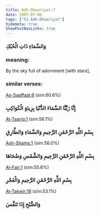 ```yaml
---
title: Adh-Dhaariyat:7
date: 2007-07-06
tags: ["51.Adh-Dhaariyat"]
hidemeta: true 
ShowPostNavLinks: true 
---
```

### وَالسَّمَاءِ ذَاتِ الْحُبُكِ
### meaning: 
By the sky full of adornment [with stars],
### similar verses: 

[As-Saaffaat:6](/37/6) (sim:60.6%)

### إِنَّا زَيَّنَّا السَّمَاءَ الدُّنْيَا بِزِينَةٍ الْكَوَاكِبِ

[At-Taariq:1](/86/1) (sim:56.1%)

### بِسْمِ اللَّهِ الرَّحْمَٰنِ الرَّحِيمِ وَالسَّمَاءِ وَالطَّارِقِ

[Ash-Shams:1](/91/1) (sim:56.0%)

### بِسْمِ اللَّهِ الرَّحْمَٰنِ الرَّحِيمِ وَالشَّمْسِ وَضُحَاهَا

[Al-Fajr:1](/89/1) (sim:55.6%)

### بِسْمِ اللَّهِ الرَّحْمَٰنِ الرَّحِيمِ وَالْفَجْرِ

[At-Takwir:18](/81/18) (sim:53.1%)

### وَالصُّبْحِ إِذَا تَنَفَّسَ
